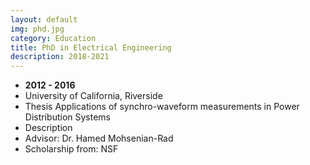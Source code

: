 ```yaml
---
layout: default
img: phd.jpg
category: Education
title: PhD in Electrical Engineering
description: 2018-2021
---
```


* __2012 - 2016__
* University of California, Riverside
* Thesis Applications of synchro-waveform measurements in Power Distribution Systems
* Description
* Advisor: Dr. Hamed Mohsenian-Rad
* Scholarship from: NSF


